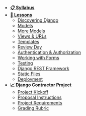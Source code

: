 - **[📋 Syllabus](/README.md)**
- **[📅 Lessons](/README.md?id=schedule)**
  - [Discovering Django](Lessons/01-Discovering-Django)
  - [Models](Lessons/02-Models)
  - [More Models](Lessons/03-MoreModels)
  - [Views & URLs](Lessons/04-ViewsURLs)
  - [Templates](Lessons/05-Templates)
  - [Review Day](Lessons/06-MidtermReview)
  - [Authentication & Authorization](Lessons/07-DjangoAuth)
  - [Working with Forms](Lessons/08-Forms)
  - [Testing](Lessons/07-Testing)
  - [Django REST Framework](Lessons/09-Django-REST-Framework)
  - [Static Files](Lessons/10-StaticFiles)
  - [Deployment](Lessons/08-Deployment)
- **📈 Django Contractor Project**
  - [Project Kickoff](Lessons/06-ProjectKickoff)
  - [Proposal Instructions](/Projects/proposal.md)
  - [Project Requirements](/Projects/requirements.md)
  - [Grading Rubric](/Projects/rubric.md)

